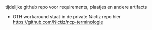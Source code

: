 tijdelijke github repo voor requirements, plaatjes en andere artifacts
- OTH workaround staat in de private Nictiz repo hier https://github.com/Nictiz/ncp-terminologie
